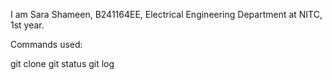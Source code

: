 I am Sara Shameen, B241164EE, Electrical Engineering Department at NITC, 1st year. 

Commands used:

git clone
git status
git log
